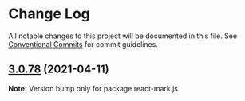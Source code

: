 # Change Log

All notable changes to this project will be documented in this file.
See [Conventional Commits](https://conventionalcommits.org) for commit guidelines.

## [3.0.78](https://github.com/appsparkler/my-storybooks/compare/v3.0.77...v3.0.78) (2021-04-11)

**Note:** Version bump only for package react-mark.js
